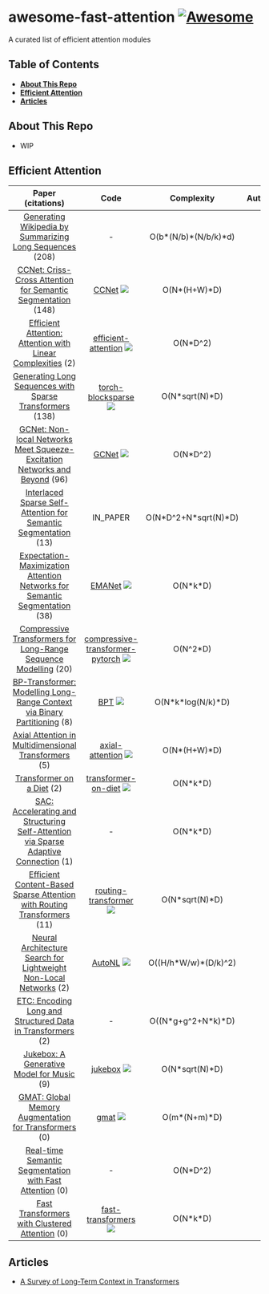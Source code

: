 # awesome-fast-attention [![Awesome](https://cdn.rawgit.com/sindresorhus/awesome/d7305f38d29fed78fa85652e3a63e154dd8e8829/media/badge.svg)](https://github.com/sindresorhus/awesome)

A curated list of efficient attention modules

## Table of Contents

* **[About This Repo](#about-this-repo)**
* **[Efficient Attention](#efficient-attention)**
* **[Articles](#articles)**

## About This Repo

* WIP

## Efficient Attention

|Paper (citations)|Code|Complexity|AutoRegressive|Main Idea|
|:---:|:---:|:---:|:---:|:---:|
|[Generating Wikipedia by Summarizing Long Sequences](https://http://arxiv.org/abs/1801.10198v1 ) (208)|-|O(b\*(N/b)\*(N/b/k)\*d)|:x:|<details><summary>EXPAND</summary><p>compresses key and value + blocked attention</p></details>|
|[CCNet: Criss-Cross Attention for Semantic Segmentation](https://http://arxiv.org/abs/1811.11721v2 ) (148)|[CCNet](https://github.com/speedinghzl/CCNet ) ![](https://img.shields.io/github/stars/speedinghzl/CCNet.svg?style=social )|O(N\*(H+W)\*D)|:x:|<details><summary>EXPAND</summary><p>each pixel attends to its row and column simultaneously</p></details>|
|[Efficient Attention: Attention with Linear Complexities](https://http://arxiv.org/abs/1812.01243v8 ) (2)|[efficient-attention](https://github.com/cmsflash/efficient-attention ) ![](https://img.shields.io/github/stars/cmsflash/efficient-attention.svg?style=social )|O(N\*D^2)|:x:|<details><summary>EXPAND</summary><p>softmax(q)(softmax(k)v)</p></details>|
|[Generating Long Sequences with Sparse Transformers](https://http://arxiv.org/abs/1904.10509v1 ) (138)|[torch-blocksparse](https://github.com/ptillet/torch-blocksparse ) ![](https://img.shields.io/github/stars/ptillet/torch-blocksparse.svg?style=social )|O(N\*sqrt(N)\*D)|:heavy_check_mark:|<details><summary>EXPAND</summary><p>sparse block based attention</p></details>|
|[GCNet: Non-local Networks Meet Squeeze-Excitation Networks and Beyond](https://http://arxiv.org/abs/1904.11492v1 ) (96)|[GCNet](https://github.com/xvjiarui/GCNet ) ![](https://img.shields.io/github/stars/xvjiarui/GCNet.svg?style=social )|O(N\*D^2)|:x:|<details><summary>EXPAND</summary><p>squeeze and excitation with an attention pooling (instead of a GAP)</p></details>|
|[Interlaced Sparse Self-Attention for Semantic Segmentation](https://http://arxiv.org/abs/1907.12273v2 ) (13)|IN_PAPER|O(N\*D^2+N\*sqrt(N)\*D)|:heavy_check_mark:|<details><summary>EXPAND</summary><p>combination of a short length and then long range(dilated) attention</p></details>|
|[Expectation-Maximization Attention Networks for Semantic Segmentation](https://http://arxiv.org/abs/1907.13426v2 ) (38)|[EMANet](https://github.com/XiaLiPKU/EMANet ) ![](https://img.shields.io/github/stars/XiaLiPKU/EMANet.svg?style=social )|O(N\*k\*D)|:x:|<details><summary>EXPAND</summary><p>applys expectation maximization to cluster keys into k clusters</p></details>|
|[Compressive Transformers for Long-Range Sequence Modelling](https://http://arxiv.org/abs/1911.05507v1 ) (20)|[compressive-transformer-pytorch](https://github.com/lucidrains/compressive-transformer-pytorch ) ![](https://img.shields.io/github/stars/lucidrains/compressive-transformer-pytorch.svg?style=social )|O(N^2\*D)|:heavy_check_mark:|<details><summary>EXPAND</summary><p>compresses distant tokens instead of just stop_grad() ing them, more efficient version of transformerXL</p></details>|
|[BP-Transformer: Modelling Long-Range Context via Binary Partitioning](https://http://arxiv.org/abs/1911.04070v1 ) (8)|[BPT](https://github.com/yzh119/BPT ) ![](https://img.shields.io/github/stars/yzh119/BPT.svg?style=social )|O(N\*k\*log(N/k)\*D)|:heavy_check_mark:|<details><summary>EXPAND</summary><p>attends to distant tokens coarsely and attends to close tokens in a more fine-grained manner</p></details>|
|[Axial Attention in Multidimensional Transformers](https://http://arxiv.org/abs/1912.12180v1 ) (5)|[axial-attention](https://github.com/lucidrains/axial-attention ) ![](https://img.shields.io/github/stars/lucidrains/axial-attention.svg?style=social )|O(N\*(H+W)\*D)|:heavy_check_mark:|<details><summary>EXPAND</summary><p>apply attention on each axis separately</p></details>|
|[Transformer on a Diet](https://http://arxiv.org/abs/2002.06170v1 ) (2)|[transformer-on-diet](https://github.com/cgraywang/transformer-on-diet ) ![](https://img.shields.io/github/stars/cgraywang/transformer-on-diet.svg?style=social )|O(N\*k\*D)|:heavy_check_mark:|<details><summary>EXPAND</summary><p>dilated transformer like wavenet</p></details>|
|[SAC: Accelerating and Structuring Self-Attention via Sparse Adaptive Connection](https://http://arxiv.org/abs/2003.09833v2 ) (1)|-|O(N\*k\*D)|:heavy_check_mark:|<details><summary>EXPAND</summary><p>learns the q, k connections == dynamically creates a sparse attention matrix</p></details>|
|[Efficient Content-Based Sparse Attention with Routing Transformers](https://http://arxiv.org/abs/2003.05997v1 ) (11)|[routing-transformer](https://github.com/lucidrains/routing-transformer ) ![](https://img.shields.io/github/stars/lucidrains/routing-transformer.svg?style=social )|O(N\*sqrt(N)\*D)|:x:|<details><summary>EXPAND</summary><p>computes attention with same-cluster tokens (computed by online k-means)</p></details>|
|[Neural Architecture Search for Lightweight Non-Local Networks](https://http://arxiv.org/abs/2004.01961v1 ) (2)|[AutoNL](https://github.com/LiYingwei/AutoNL ) ![](https://img.shields.io/github/stars/LiYingwei/AutoNL.svg?style=social )|O((H/h\*W/w)\*(D/k)^2)|:x:|<details><summary>EXPAND</summary><p>computes Q(KV) and also down samples q, k, v both in spatial and channel dimensions</p></details>|
|[ETC: Encoding Long and Structured Data in Transformers](https://http://arxiv.org/abs/2004.08483v2 ) (2)|-|O((N\*g+g^2+N\*k)\*D)|:heavy_check_mark:|<details><summary>EXPAND</summary><p>combines global attention (star transformer with multiple global tokens) with local attention</p></details>|
|[Jukebox: A Generative Model for Music](https://http://arxiv.org/abs/2005.00341v1 ) (9)|[jukebox](https://github.com/openai/jukebox ) ![](https://img.shields.io/github/stars/openai/jukebox.svg?style=social )|O(N\*sqrt(N)\*D)|:heavy_check_mark:|<details><summary>EXPAND</summary><p>better attention patterns from Sparse Transformer</p></details>|
|[GMAT: Global Memory Augmentation for Transformers](https://http://arxiv.org/abs/2006.03274v1 ) (0)|[gmat](https://github.com/ag1988/gmat ) ![](https://img.shields.io/github/stars/ag1988/gmat.svg?style=social )|O(m\*(N+m)\*D)|:x:|<details><summary>EXPAND</summary><p>adds global tokens</p></details>|
|[Real-time Semantic Segmentation with Fast Attention](https://http://arxiv.org/abs/2007.03815v2 ) (0)|-|O(N\*D^2)|:x:|<details><summary>EXPAND</summary><p>l2_norm(q)*(l2_norm(k)*v)</p></details>|
|[Fast Transformers with Clustered Attention](https://http://arxiv.org/abs/2007.04825v1 ) (0)|[fast-transformers](https://github.com/idiap/fast-transformers ) ![](https://img.shields.io/github/stars/idiap/fast-transformers.svg?style=social )|O(N\*k\*D)|:x:|<details><summary>EXPAND</summary><p>groups queries together with LSH</p></details>|

## Articles

* [A Survey of Long-Term Context in Transformers](https://www.pragmatic.ml/a-survey-of-methods-for-incorporating-long-term-context/)


